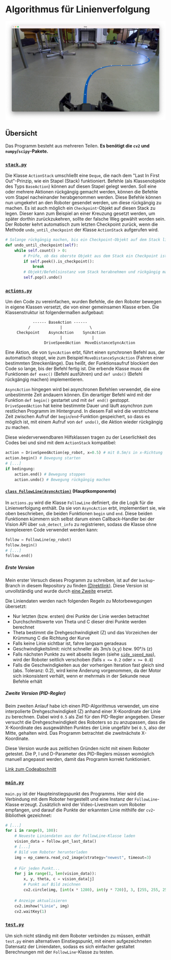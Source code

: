 # Algorithmus für Linienverfolgung
<img align="center" src="screenshot.png"/>

## Übersicht
Das Programm besteht aus mehreren Teilen. **Es benötigt die `cv2` und `numpy`/`scipy`-Pakete.**

### [`stack.py`](stack.py)

Die Klasse `ActionStack` umschließt eine `Deque`, die nach dem "Last In First Out"-Prinzip, wie ein Stapel (Stack) funktioniert. Befehle (als Klassenobjekte des Typs `BaseAction`) können auf diesen Stapel gelegt werden. Soll eine oder mehrere Aktionen rückgängig gemacht werden, können die Befehle vom Stapel nacheinander herabgenommen werden. Diese Befehle können nun umgekehrt an den Roboter gesendet werden, um diese rückgängig zu machen.
Es ist auch möglich ein `Checkpoint`-Objekt auf diesen Stack zu legen. Dieser kann zum Beispiel an einer Kreuzung gesetzt werden, um später dorthin zurückzukehren, sollte der falsche Weg gewählt worden sein. Der Roboter kehrt automatisch zum letzten Checkpoint zurück, wenn die Methode `undo_until_checkpoint` der Klasse `ActionStack` aufgerufen wird. 

```python
# Solange rückgängig machen, bis ein Checkpoint-Objekt auf dem Stack liegt
def undo_until_checkpoint(self):
    while self.count() > 0:
        # Prüfe, ob das oberste Objekt aus dem Stack ein Checkpoint ist
        if self.peek().is_checkpoint():
            break
        # Objekt/Befehlsinstanz vom Stack herabnehmen und rückgängig machen
        self.pop().undo()
```
### [`actions.py`](actions.py)

Um den Code zu vereinfachen, wurden Befehle, die den Roboter bewegen in eigene Klassen versetzt, die von einer gemeinsamen Klasse erben. Die Klassenstruktur ist folgendermaßen aufgebaut:
```
            ------ BaseAction ------
          /             |            \
     Checkpoint    AsyncAction    SyncAction
                        |             |
                 DriveSpeedAction  MoveDistanceSyncAction 
```

Eine Aktion, die von `SyncAction` erbt, führt einen synchronen Befehl aus, der automatisch stoppt, wie zum Beispiel `MoveDistanceSyncAction` (Fahren einer bestimmten Streckenlänge). Das heißt, der Funktionsaufruf blockiert den Code so lange, bis der Befehl fertig ist. Die erbende Klasse muss die Funktionen `def exec()` (Befehl ausführen) und `def undo()` (Befehl rückgängig machen) implementieren.

`AsyncAction` hingegen wird bei asynchronen Befehlen verwendet, die eine unbestimmte Zeit andauern können. Ein derartiger Befehl wird mit der Funktion `def begin()` gestartet und mit `def end()` gestoppt. 
`DriveSpeedAction` hat keine bestimmte Dauer und läuft asynchron zum restlichen Programm im Hintergrund. In diesem Fall wird die verstrichene Zeit zwischen Aufruf der `begin`/`end`-Funktion gespeichert, so dass es möglich ist, mit einem Aufruf von `def undo()`, die Aktion wieder rückgängig zu machen.

Diese wiederverwendbaren Hilfsklassen tragen zu der Leserlichkeit des Codes bei und sind mit dem `ActionStack` kompatibel:

```python
action = DriveSpeedAction(ep_robot, x=0.5) # mit 0.5m/s in x-Richtung
action.begin() # Bewegung starten
# [...]
if bedingung:
    action.end() # Bewegung stoppen
    action.undo() # Bewegung rückgängig machen
```

#### [`class FollowLine(AsyncAction)`](actions.py#L85) (Hauptkomponente)
In `actions.py` wird die Klasse `FollowLine` definiert, die die Logik für die Linienverfolgung enthält.
Da sie von `AsyncAction` erbt, implementiert sie, wie oben beschrieben, die beiden Funktionen `begin` und `end`.
Diese beiden Funktionen kümmern sich selbst darum einen Callback-Handler bei der Vision API über `sub_detect_info` zu registrieren, sodass die Klasse ohne komplexeren Code verwendet werden kann:
```python
follow = FollowLine(ep_robot)
follow.begin()
# [...]
follow.end()
```

##### Erste Version

Mein erster Versuch dieses Programm zu schreiben, ist auf der `backup`-Branch in diesem Repository zu finden [(Direktlink)](https://github.com/ThePBone/RobomasterCheatsheet/blob/a408bd1a4964a8dec1e48e2cb6b56917e92fbca5/vision/follow-line/actions.py#L142). 
Diese Version ist unvollständig und wurde durch [eine Zweite](#zweiter-versuch-pid-regler) ersetzt.

Die Liniendaten werden nach folgenden Regeln zu Motorbewegungen übersetzt:
* Nur letzten (bzw. ersten) drei Punkte der Linie werden betrachtet
* Durchschnittswerte von Theta und C dieser drei Punkte werden berechnet
* Theta bestimmt die Drehgeschwindigkeit (Z) und das Vorzeichen der Krümmung C die Richtung der Kurve
* Falls keine Linie sichtbar ist, fahre langsam geradeaus
* Geschwindigkeitslimit: nicht schneller als 3m/s (x,y) bzw. 90°/s (z)
* Falls nächsten Punkte zu weit abseits liegen (siehe [`side_speed_map`](https://github.com/ThePBone/RobomasterCheatsheet/blob/a408bd1a4964a8dec1e48e2cb6b56917e92fbca5/vision/follow-line/actions.py#L170)), wird der Roboter seitlich verschoben (falls `x <= 0.2` oder `x >= 0.8`)
* Falls die Geschwindigkeiten aus der vorherigen Iteration fast gleich sind (abs. Toleranz: 0.2), wird keine Änderung vorgenommen, da der Motor sich inkonsistent verhält, wenn er mehrmals in der Sekunde neue Befehle erhält

##### Zweite Version (PID-Regler)

Beim zweiten Anlauf habe ich einen PID-Algorithmus verwendet, um eine interpolierte Drehgeschwindigkeit (Z) anhand einer X-Koordinate der Linie zu berechnen. Dabei wird `0.5` als Ziel für den PID-Regler angegeben. Dieser versucht die Drehgeschwindigkeit des Roboters so zu anzupassen, dass die X-Koordinate des ausgewählten Punktes der Linie ungefähr bei `0.5`, also der Mitte, gehalten wird. Das Programm betrachtet die zweitnächste X-Koordinate.

Diese Version wurde aus zeitlichen Gründen nicht mit einem Roboter getestet. Die P, I und D-Parameter des PID-Reglers müssen womöglich manuell angepasst werden, damit das Programm korrekt funktioniert.

[Link zum Codeabschnitt](actions.py#L85)

### [`main.py`](main.py)

`main.py` ist der Haupteinstiegspunkt des Programms.
Hier wird die Verbindung mit dem Roboter hergestellt und eine Instanz der `FollowLine`-Klasse erzeugt.
Zusätzlich wird der Video-Livestream vom Roboter empfangen, und darauf die Punkte der erkannten Linie mithilfe der `cv2`-Bibliothek gezeichnet:
```python
# [...]
for i in range(0, 100):
    # Neueste Liniendaten aus der FollowLine-Klasse laden
    vision_data = follow.get_last_data()
    # [...]
    # Bild vom Roboter herunterladen
    img = ep_camera.read_cv2_image(strategy="newest", timeout=3)

    # Für jeden Punkt...
    for j in range(1, len(vision_data)):
        x, y, theta, c = vision_data[j]
        # Punkt auf Bild zeichnen
        cv2.circle(img, [int(x * 1280), int(y * 720)], 3, [255, 255, 255], -1)

    # Anzeige aktualisieren
    cv2.imshow("Linie", img)
    cv2.waitKey(1)
```

### [`test.py`](test.py)

Um sich nicht ständig mit dem Roboter verbinden zu müssen, enthält `test.py` einen alternativen Einstiegspunkt, mit einem aufgezeichneten Datensatz der Liniendaten, sodass es sich einfacher gestaltet Berechnungen mit der `FollowLine`-Klasse zu testen.

